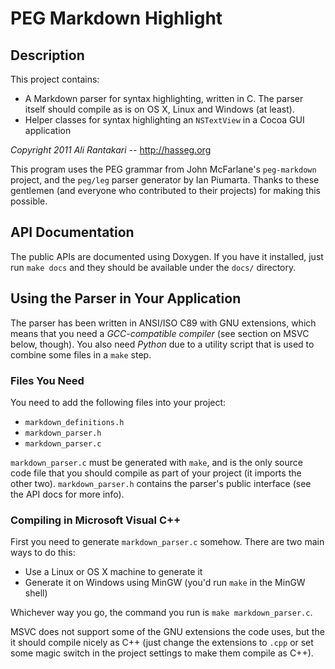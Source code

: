 
PEG Markdown Highlight
========================

Description
------------------

This project contains:

- A Markdown parser for syntax highlighting, written in C. The parser itself
  should compile as is on OS X, Linux and Windows (at least).
- Helper classes for syntax highlighting an `NSTextView` in a Cocoa GUI
  application

_Copyright 2011 Ali Rantakari_ -- <http://hasseg.org>

This program uses the PEG grammar from John McFarlane's `peg-markdown` project,
and the `peg/leg` parser generator by Ian Piumarta. Thanks to these gentlemen
(and everyone who contributed to their projects) for making this possible.



API Documentation
----------------------

The public APIs are documented using Doxygen. If you have it installed, just
run `make docs` and they should be available under the `docs/` directory.



Using the Parser in Your Application
-------------------------------------

The parser has been written in ANSI/ISO C89 with GNU extensions, which means
that you need a _GCC-compatible compiler_ (see section on MSVC below, though).
You also need _Python_ due to a utility script that is used to combine some
files in a `make` step.


### Files You Need

You need to add the following files into your project:

- `markdown_definitions.h`
- `markdown_parser.h`
- `markdown_parser.c`

`markdown_parser.c` must be generated with `make`, and is the only source code
file that you should compile as part of your project (it imports the other
two). `markdown_parser.h` contains the parser's public interface (see the
API docs for more info).



### Compiling in Microsoft Visual C++

First you need to generate `markdown_parser.c` somehow. There are two main
ways to do this:

- Use a Linux or OS X machine to generate it
- Generate it on Windows using MinGW (you'd run `make` in the MinGW shell)

Whichever way you go, the command you run is `make markdown_parser.c`.

MSVC does not support some of the GNU extensions the code uses, but the it
should compile nicely as C++ (just change the extensions to `.cpp` or set some
magic switch in the project settings to make them compile as C++).



